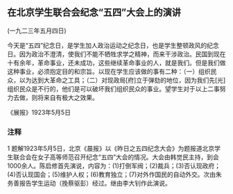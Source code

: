 ## 在北京学生联合会纪念“五四”大会上的演讲

 

(一九二三年五月四日)

 

今天是“五四”纪念日，是学生加人政治运动之纪念日，也是学生整顿政风的纪念日。因为政治不澄清，使我们不能不牺牲求学之精神，而来干涉政治。民国到现在十有余年，革命事业，还未成功，这些继续革命事业的人，就是我们。但是我们做这种事业，必须抱定目的和宗旨。以现在学生应该做的事有二种：（一）组织民众，以为达到大革命之工具；（二）对现政局[府]立于弹劾的地位，因为我们先[光]组织民众是不行的，他们是可以破坏我们组织民众的事业。望学生对于以上二事努力去做，则将来自有极大之效果。

 

《展报》1923年5月5日

 

### 注释
1 题解1923年5月5日，北京《晨报》以《昨日之五四纪念大会》为题报道北京学生联合会在女子高等师范召开纪念“五四”大会的情况。大会由韩觉民主持，到会1000余人。陈启修首先演说，内容为：(1)打倒军阀；(2)裁兵；(3)否认现政府；(4)否认现国会；(5)维护人权；(6)教育独立；(7)对外作国民的自动外交。次由朱务善报告学生运动（挽蔡驱彭）经过。继由李大钊作此演说。
